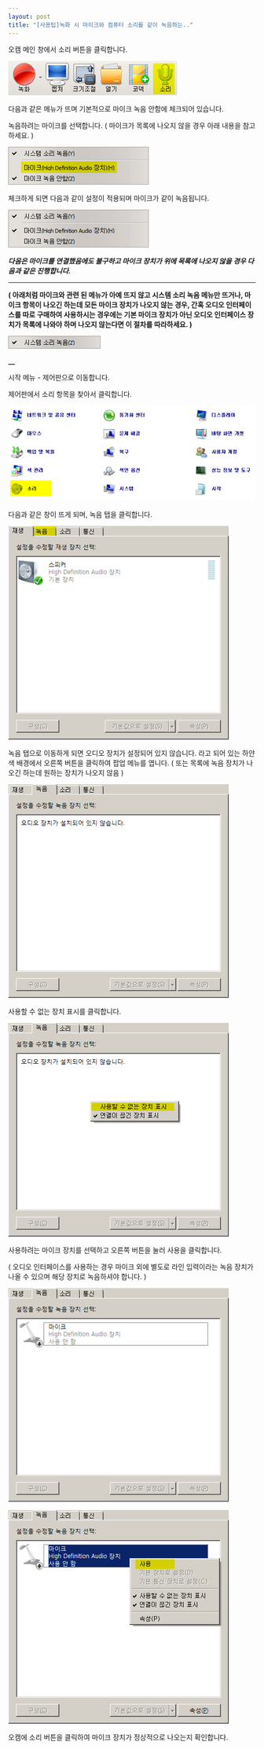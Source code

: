 ```yaml
---
layout: post
title: "[사용팁]녹화 시 마이크와 컴퓨터 소리를 같이 녹음하는.."
---
```


오캠 메인 창에서 소리 버튼을 클릭합니다.

![](/images/tutorial_27_img_1.png)

다음과 같은 메뉴가 뜨며 기본적으로 마이크 녹음 안함에 체크되어 있습니다.

녹음하려는 마이크를 선택합니다. ( 마이크가 목록에 나오지 않을 경우 아래 내용을 참고하세요. )

![](/images/tutorial_27_img_2.png)

체크하게 되면 다음과 같이 설정이 적용되며 마이크가 같이 녹음됩니다.

![](/images/tutorial_27_img_3.png)

**_다음은 마이크를 연결했음에도 불구하고 마이크 장치가 위에 목록에 나오지 않을 경우 다음과 같은 진행합니다._**

****

**( 아래처럼 마이크와 관련 된 메뉴가 아예 뜨지 않고 시스템 소리 녹음 메뉴만 뜨거나, 마이크 항목이 나오긴 하는데 모든 마이크 장치가
나오지 않는 경우, 간혹 오디오 인터페이스를 따로 구매하여 사용하시는 경우에는 기본 마이크 장치가 아닌 오디오 인터페이스 장치가 목록에
나와야 하며 나오지 않는다면 이 절차를 따라하세요. )**

![](/images/tutorial_27_img_4.png)

**__**

시작 메뉴 - 제어판으로 이동합니다.

제어판에서 소리 항목을 찾아서 클릭합니다.

![](/images/tutorial_27_img_5.png)

다음과 같은 창이 뜨게 되며, 녹음 탭을 클릭합니다.

![](/images/tutorial_27_img_6.png)

녹음 탭으로 이동하게 되면 오디오 장치가 설정되어 있지 않습니다. 라고 되어 있는 하얀색 배경에서 오른쪽 버튼을 클릭하여 팝업 메뉴를
엽니다. ( 또는 목록에 녹음 장치가 나오긴 하는데 원하는 장치가 나오지 않음 )

![](/images/tutorial_27_img_7.png)

사용할 수 없는 장치 표시를 클릭합니다.

![](/images/tutorial_27_img_8.png)

사용하려는 마이크 장치를 선택하고 오른쪽 버튼을 눌러 사용을 클릭합니다.

( 오디오 인터페이스를 사용하는 경우 마이크 외에 별도로 라인 입력이라는 녹음 장치가 나올 수 있으며 해당 장치로 녹음하셔야 합니다. )

![](/images/tutorial_27_img_9.png)

![](/images/tutorial_27_img_10.png)

오캠에 소리 버튼을 클릭하여 마이크 장치가 정상적으로 나오는지 확인합니다.


